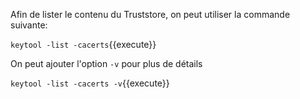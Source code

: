 Afin de lister le contenu du Truststore, on peut utiliser la commande suivante:

`keytool -list -cacerts`{{execute}}

On peut ajouter l'option `-v` pour plus de détails

`keytool -list -cacerts -v`{{execute}}
